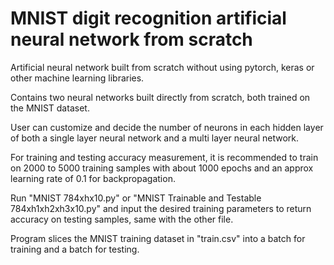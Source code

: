 # MNIST digit recognition artificial neural network from scratch

Artificial neural network built from scratch without using pytorch, keras or other machine learning libraries.

Contains two neural networks built directly from scratch, both trained on the MNIST dataset.

User can customize and decide the number of neurons in each hidden layer of both a single layer neural network and a multi layer neural network.

For training and testing accuracy measurement, it is recommended to train on 2000 to 5000 training samples with about 1000 epochs and an approx learning rate of 0.1 for backpropagation.

Run "MNIST 784xhx10.py" or "MNIST Trainable and Testable 784xh1xh2xh3x10.py" and input the desired training parameters to return accuracy on testing samples, same with the other file.

Program slices the MNIST training dataset in "train.csv" into a batch for training and a batch for testing.
